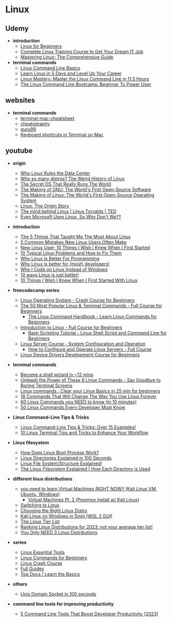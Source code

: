 # Linux


## Udemy
- **introduction**
  - [Linux for Beginners](https://udemy.com/course/linuxforbeginners/)
  - [Complete Linux Training Course to Get Your Dream IT Job](https://www.udemy.com/course/complete-linux-training-course-to-get-your-dream-it-job)
  - [Mastering Linux: The Comprehensive Guide](https://www.udemy.com/course/mastering-linux)
- **terminal commands**
  - [Linux Command Line Basics](https://www.udemy.com/course/linux-command-line-volume1)
  - [Learn Linux in 5 Days and Level Up Your Career](https://thoughtworks.udemy.com/course/learn-linux-in-5-days/)
  - [Linux Mastery: Master the Linux Command Line in 11.5 Hours](https://udemy.com/course/linux-mastery/)
  - [The Linux Command Line Bootcamp: Beginner To Power User](https://udemy.com/course/the-linux-command-line-bootcamp/)


## websites
- **terminal commands**
  - [terminal-mac-cheatsheet](https://github.com/0nn0/terminal-mac-cheatsheet)
  - [cheatography](https://cheatography.com/davechild/cheat-sheets/linux-command-line/)
  - [guru99](https://www.guru99.com/linux-commands-cheat-sheet.html)
  - [Keyboard shortcuts in Terminal on Mac](https://support.apple.com/en-in/guide/terminal/trmlshtcts/mac)

## youtube
- **origin**
  - [Why Linux Rules the Data Center](https://www.youtube.com/watch?v=xDLBpe5gbUg)
  - [Why so many distros? The Weird History of Linux](https://www.youtube.com/watch?v=ShcR4Zfc6Dw)
  - [The Secret OS That Really Runs The World](https://www.youtube.com/watch?v=5Ll0G5yKJK0)
  - [The Making of GNU: The World's First Open-Source Software](https://www.youtube.com/watch?v=sQDvkd2wtxU)
  - [The Making of Linux: The World's First Open-Source Operating System](https://www.youtube.com/watch?v=E0Q9KnYSVLc)
  - [Linux: The Origin Story](https://www.youtube.com/watch?v=s7u7jBwIocU)
  - [The mind behind Linux | Linus Torvalds | TED](https://www.youtube.com/watch?v=o8NPllzkFhE)
  - [Even Microsoft Uses Linux, So Why Don't We??](https://www.youtube.com/watch?v=l5a9jEtP-vg)

- **introduction**
  - [The 5 Things That Taught Me The Most About Linux](https://www.youtube.com/watch?v=bdr_RvmOpkQ)
  - [5 Common Mistakes New Linux Users Often Make](https://www.youtube.com/watch?v=nY9dVJ2EnSk)
  - [New Linux User: 10 Things I Wish I Knew When I First Started](https://www.youtube.com/watch?v=HIJ6LixbcAY)
  - [10 Typical Linux Problems and How to Fix Them](https://www.youtube.com/watch?v=xsdFNpThetE)
  - [Why Linux Is Better For Programming](https://www.youtube.com/watch?v=otDOHt_Jges)
  - [Why Linux is better for (most) developers!](https://www.youtube.com/watch?v=E_C3pgc1Iho)
  - [Why I Code on Linux Instead of Windows](https://www.youtube.com/watch?v=HrYtwz0Xe2Q)
  - [10 ways Linux is just better!](https://www.youtube.com/watch?v=mAFMJ1LnQu8)
  - [10 Things I Wish I Knew When I First Started With Linux](https://www.youtube.com/watch?v=HIJ6LixbcAY)

- **freecodecamp series**
  - [Linux Operating System - Crash Course for Beginners](https://www.youtube.com/watch?v=ROjZy1WbCIA)
  - [The 50 Most Popular Linux & Terminal Commands - Full Course for Beginners](https://www.youtube.com/watch?v=ZtqBQ68cfJc)
    - [The Linux Command Handbook - Learn Linux Commands for Beginners](https://freecodecamp.org/news/the-linux-commands-handbook/)
  - [Introduction to Linux - Full Course for Beginners](https://www.youtube.com/watch?v=sWbUDq4S6Y8)
    - [Bash Scripting Tutorial - Linux Shell Script and Command Line for Beginners](https://www.freecodecamp.org/news/bash-scripting-tutorial-linux-shell-script-and-command-line-for-beginners/)
  - [Linux Server Course - System Configuration and Operation](https://www.youtube.com/watch?v=WMy3OzvBWc0)
    - [How to Configure and Operate Linux Servers - Full Course](https://www.freecodecamp.org/news/linux-server-course-system-configuration-and-operation/)
  - [Linux Device Drivers Development Course for Beginners](https://www.youtube.com/watch?v=iSiyDHobXHA)
   
- **terminal commands**
  - [Become a shell wizard in ~12 mins](https://www.youtube.com/watch?v=IYZDIhfAUM0)
  - [Unleash the Power of These 6 Linux Commands - Say Goodbye to Boring Terminal Screens](https://www.youtube.com/watch?v=51DH87ecfF8)
  - [Linux commands : Clear your Linux Basics in 25 min for beginners](https://www.youtube.com/watch?v=BGjTboXjH28)
  - [18 Commands That Will Change The Way You Use Linux Forever](https://www.youtube.com/watch?v=AVXYq8aL47Q)
  - [60 Linux Commands you NEED to know (in 10 minutes)](https://www.youtube.com/watch?v=gd7BXuUQ91w)
  - [50 Linux Commands Every Developer Must Know](https://www.youtube.com/watch?v=l32UR9DcjLg)

- **Linux Command-Line Tips & Tricks**
  - [Linux Command-Line Tips & Tricks: Over 15 Examples!](https://www.youtube.com/watch?v=NsK7OPlK94U)
  - [10 Linux Terminal Tips and Tricks to Enhance Your Workflow](https://www.youtube.com/watch?v=nkvW0-bVXPc)

- **Linux filesystem**
  - [How Does Linux Boot Process Work?](https://www.youtube.com/watch?v=XpFsMB6FoOs)
  - [Linux Directories Explained in 100 Seconds](https://www.youtube.com/watch?v=42iQKuQodW4)
  - [Linux File System/Structure Explained!](https://www.youtube.com/watch?v=HbgzrKJvDRw)
  - [The Linux Filesystem Explained | How Each Directory is Used](https://www.youtube.com/watch?v=P0QZnAnsQ4c)

- **different linux distributions**
  - [you need to learn Virtual Machines RIGHT NOW!! (Kali Linux VM, Ubuntu, Windows)](https://www.youtube.com/watch?v=wX75Z-4MEoM)
  	- [Virtual Machines Pt. 2 (Proxmox install w/ Kali Linux)](https://www.youtube.com/watch?v=_u8qTN3cCnQ)
  - [Switching to Linux](https://www.youtube.com/watch?v=tB_oSFLQXVo)
  - [Choosing the Right Linux Distro](https://www.youtube.com/watch?v=dL05DoJ0qsQ)
  - [Kali Linux on Windows in 5min (WSL 2 GUI)](https://www.youtube.com/watch?v=AfVH54edAHU)
  - [The Linux Tier List](https://www.youtube.com/watch?v=KyADkmRVe0U)
  - [Ranking Linux Distributions for 2023: not your average tier list!](https://www.youtube.com/watch?v=d7-EhGIeGUs)
  - [You Only NEED 3 Linux Distributions](https://www.youtube.com/watch?v=t9e3NvTnCOA)

- **series**
  - [Linux Essential Tools](https://www.youtube.com/playlist?list=PLpwHBRQVCyJP8Ta47vIgvG1rilqsU8_Pm)
  - [Linux Commands for Beginners](https://www.youtube.com/playlist?list=PLT98CRl2KxKHaKA9-4_I38sLzK134p4GJ)
  - [Linux Crash Course](https://www.youtube.com/playlist?list=PLT98CRl2KxKHKd_tH3ssq0HPrThx2hESW)
  - [Full Guides](https://www.youtube.com/playlist?list=PLT98CRl2KxKFfumnJiR8FxBsbJepGgMoN)
  - [Top Docs | Learn the Basics](https://www.youtube.com/playlist?list=PLTnRtjQN5iebLpaJpCuuzVqXyPI_h5x_t)

- **others**
  - [Unix Domain Socket in 100 seconds](https://www.youtube.com/watch?v=1UHaR54i3ak)

- **command line tools for improving productivity**
  - [5 Command Line Tools That Boost Developer Productivity (2023)](https://www.youtube.com/watch?v=6ivti-DfZng)

